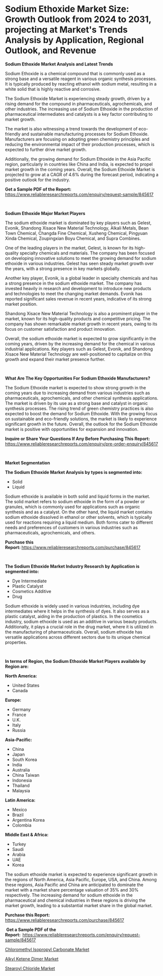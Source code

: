 <p><h1>Sodium Ethoxide Market Size: Growth Outlook from 2024 to 2031, projecting at Market's Trends Analysis by Application, Regional Outlook, and Revenue</h1></p><p><strong>Sodium Ethoxide Market Analysis and Latest Trends</strong></p>
<p><p>Sodium Ethoxide is a chemical compound that is commonly used as a strong base and a versatile reagent in various organic synthesis processes. It is typically produced by reacting ethanol with sodium metal, resulting in a white solid that is highly reactive and corrosive.</p><p>The Sodium Ethoxide Market is experiencing steady growth, driven by a rising demand for the compound in pharmaceuticals, agrochemicals, and other industries. The increasing use of Sodium Ethoxide in the production of pharmaceutical intermediates and catalysts is a key factor contributing to market growth.</p><p>The market is also witnessing a trend towards the development of eco-friendly and sustainable manufacturing processes for Sodium Ethoxide. Manufacturers are focusing on adopting green chemistry principles and reducing the environmental impact of their production processes, which is expected to further drive market growth.</p><p>Additionally, the growing demand for Sodium Ethoxide in the Asia Pacific region, particularly in countries like China and India, is expected to propel market growth in the coming years. Overall, the Sodium Ethoxide Market is projected to grow at a CAGR of 4.6% during the forecast period, indicating a positive outlook for the industry.</p></p>
<p><strong>Get a Sample PDF of the Report:&nbsp;</strong> <a href="https://www.reliableresearchreports.com/enquiry/request-sample/845617">https://www.reliableresearchreports.com/enquiry/request-sample/845617</a></p>
<p>&nbsp;</p>
<p><strong>Sodium Ethoxide Major Market Players</strong></p>
<p><p>The sodium ethoxide market is dominated by key players such as Gelest, Evonik, Shandong Xisace New Material Technology, Alkali Metals, Bean Town Chemical, Changda Fine Chemical, Xusheng Chemical, Pingyuan Xinda Chemical, Zoupingxian Boyu Chemical, and Supra Combines. </p><p>One of the leading players in the market, Gelest, is known for its high-quality specialty chemicals and materials. The company has been focused on developing innovative solutions to meet the growing demand for sodium ethoxide in various industries. Gelest has seen steady market growth over the years, with a strong presence in key markets globally. </p><p>Another key player, Evonik, is a global leader in specialty chemicals and has a strong presence in the sodium ethoxide market. The company has invested heavily in research and development to introduce new products and technologies to meet the changing market demands. Evonik has reported significant sales revenue in recent years, indicative of its strong market position.</p><p>Shandong Xisace New Material Technology is also a prominent player in the market, known for its high-quality products and competitive pricing. The company has shown remarkable market growth in recent years, owing to its focus on customer satisfaction and product innovation. </p><p>Overall, the sodium ethoxide market is expected to grow significantly in the coming years, driven by the increasing demand for the chemical in various industrial applications. Key players such as Gelest, Evonik, and Shandong Xisace New Material Technology are well-positioned to capitalize on this growth and expand their market presence further.</p></p>
<p>&nbsp;</p>
<p><strong>What Are The Key Opportunities For Sodium Ethoxide Manufacturers?</strong></p>
<p><p>The Sodium Ethoxide market is expected to show strong growth in the coming years due to increasing demand from various industries such as pharmaceuticals, agrochemicals, and other chemical synthesis applications. The market is driven by its use as a strong base and catalyst in organic synthesis processes. The rising trend of green chemistry practices is also expected to boost the demand for Sodium Ethoxide. With the growing focus on sustainable and eco-friendly solutions, the market is likely to experience significant growth in the future. Overall, the outlook for the Sodium Ethoxide market is positive with opportunities for expansion and innovation.</p></p>
<p><strong>Inquire or Share Your Questions If Any Before Purchasing This Report:</strong> <a href="https://www.reliableresearchreports.com/enquiry/pre-order-enquiry/845617">https://www.reliableresearchreports.com/enquiry/pre-order-enquiry/845617</a></p>
<p>&nbsp;</p>
<p><strong>Market Segmentation</strong></p>
<p><strong>The Sodium Ethoxide Market Analysis by types is segmented into:</strong></p>
<p><ul><li>Solid</li><li>Liquid</li></ul></p>
<p><p>Sodium ethoxide is available in both solid and liquid forms in the market. The solid market refers to sodium ethoxide in the form of a powder or granules, which is commonly used for applications such as organic synthesis and as a catalyst. On the other hand, the liquid market contains sodium ethoxide dissolved in ethanol or other solvents, which is typically used for reactions requiring a liquid medium. Both forms cater to different needs and preferences of customers in various industries such as pharmaceuticals, agrochemicals, and others.</p></p>
<p><strong>Purchase this Report:&nbsp;</strong><a href="https://www.reliableresearchreports.com/purchase/845617">https://www.reliableresearchreports.com/purchase/845617</a></p>
<p>&nbsp;</p>
<p><strong>The Sodium Ethoxide Market Industry Research by Application is segmented into:</strong></p>
<p><ul><li>Dye Intermediate</li><li>Plastic Catalyst</li><li>Cosmetics Additive</li><li>Drug</li></ul></p>
<p><p>Sodium ethoxide is widely used in various industries, including dye intermediates where it helps in the synthesis of dyes. It also serves as a plastic catalyst, aiding in the production of plastics. In the cosmetics industry, sodium ethoxide is used as an additive in various beauty products. Additionally, it plays a crucial role in the drug market, where it is utilized in the manufacturing of pharmaceuticals. Overall, sodium ethoxide has versatile applications across different sectors due to its unique chemical properties.</p></p>
<p>&nbsp;</p>
<p><strong>In terms of Region, the Sodium Ethoxide Market Players available by Region are:</strong></p>
<p>
    <p> <strong> North America: </strong>
        <ul>
            <li>United States</li>
            <li>Canada</li>
        </ul>
        </p> 
    <p> <strong> Europe: </strong>
        <ul>
            <li>Germany</li>
            <li>France</li>
            <li>U.K.</li>
            <li>Italy</li>
            <li>Russia</li>
        </ul>
        </p> 
    <p> <strong> Asia-Pacific: </strong>
        <ul>
            <li>China</li>
            <li>Japan</li>
            <li>South Korea</li>
            <li>India</li>
            <li>Australia</li>
            <li>China Taiwan</li>
            <li>Indonesia</li>
            <li>Thailand</li>
            <li>Malaysia</li>
        </ul>
        </p> 
    <p> <strong> Latin America: </strong>
        <ul>
            <li>Mexico</li>
            <li>Brazil</li>
            <li>Argentina Korea</li>
            <li>Colombia</li>
        </ul>
        </p> 
    <p> <strong> Middle East & Africa: </strong>
        <ul>
            <li>Turkey</li>
            <li>Saudi</li>
            <li>Arabia</li>
            <li>UAE</li>
            <li>Korea</li>
        </ul>
    </p>
    </p>
<p><p>The sodium ethoxide market is expected to experience significant growth in the regions of North America, Asia Pacific, Europe, USA, and China. Among these regions, Asia Pacific and China are anticipated to dominate the market with a market share percentage valuation of 35% and 30% respectively. The increasing demand for sodium ethoxide in the pharmaceutical and chemical industries in these regions is driving the market growth, leading to a substantial market share in the global market.</p></p>
<p><strong>Purchase this Report: </strong><a href="https://www.reliableresearchreports.com/purchase/845617">https://www.reliableresearchreports.com/purchase/845617</a></p>
<p>&nbsp;<strong>Get a Sample PDF of the Report:&nbsp;&nbsp;</strong><a href="https://www.reliableresearchreports.com/enquiry/request-sample/845617">https://www.reliableresearchreports.com/enquiry/request-sample/845617</a></p>
<p><strong></strong></p>
<p><p><a href="https://github.com/jaidynmorantestelletmjzya/Market-Research-Report-List-1/blob/main/chloromethyl-isopropyl-carbonate-market.md">Chloromethyl Isopropyl Carbonate Market</a></p><p><a href="https://github.com/ruddyyedelwadw/Market-Research-Report-List-1/blob/main/alkyl-ketene-dimer-market.md">Alkyl Ketene Dimer Market</a></p><p><a href="https://github.com/juniordelafrance/Market-Research-Report-List-2/blob/main/stearoyl-chloride-market.md">Stearoyl Chloride Market</a></p></p>